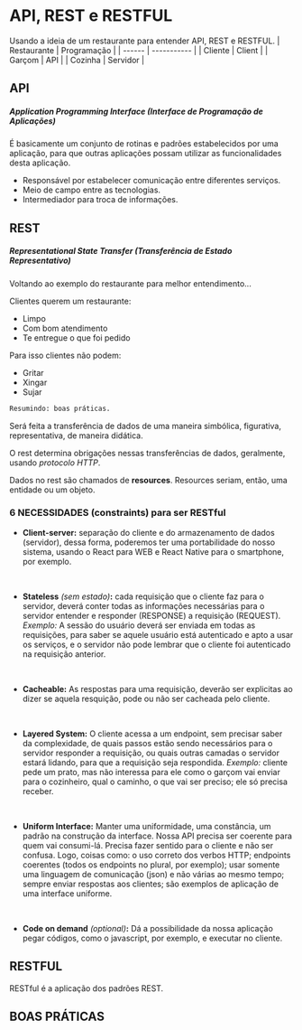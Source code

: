 # API, REST e RESTFUL


Usando a ideia de um restaurante para entender API, REST e RESTFUL.
| Restaurante | Programação |
| ------ | ----------- |
| Cliente  | Client |
| Garçom | API |
| Cozinha    | Servidor |


## API 
##### Application Programming Interface (Interface de Programação de Aplicações)
É basicamente um conjunto de rotinas e padrões estabelecidos por uma aplicação, para que outras aplicações possam utilizar as funcionalidades desta aplicação.

+ Responsável por estabelecer comunicação entre diferentes serviços.
+ Meio de campo entre as tecnologias.
+ Intermediador para troca de informações.

## REST
##### Representational State Transfer (Transferência de Estado Representativo)

Voltando ao exemplo do restaurante para melhor entendimento...

Clientes querem um restaurante:
+ Limpo
+ Com bom atendimento
+ Te entregue o que foi pedido

Para isso clientes não podem:
+ Gritar
+ Xingar
+ Sujar

```diff
Resumindo: boas práticas.
```

Será feita a transferência de dados de uma maneira simbólica, figurativa, representativa, de maneira didática.

O rest determina obrigações nessas transferências de dados, geralmente, usando <cite>protocolo HTTP</cite>.

Dados no rest são chamados de **resources**. 
Resources seriam, então, uma entidade ou um objeto.

### 6 NECESSIDADES (constraints) para ser RESTful

+ **Client-server:** separação do cliente e do armazenamento de dados (servidor), dessa forma, poderemos ter uma portabilidade do nosso sistema, usando o React para WEB e React Native para o smartphone, por exemplo.
<br>

+ **Stateless** _(sem estado)_**:** cada requisição que o cliente faz para o servidor, deverá conter todas as informações necessárias para o servidor entender e responder (RESPONSE) a requisição (REQUEST). 
_Exemplo:_ A sessão do usuário deverá ser enviada em todas as requisições, para saber se aquele usuário está autenticado e apto a usar os serviços, e o servidor não pode lembrar que o cliente foi autenticado na requisição anterior.
<br>

+ **Cacheable:** As respostas para uma requisição, deverão ser explicitas ao dizer se aquela resquição, pode ou não ser cacheada pelo cliente.
<br>

+ **Layered System:** O cliente acessa a um endpoint, sem precisar saber da complexidade, de quais passos estão sendo necessários para o servidor responder a requisição, ou quais outras camadas o servidor estará lidando, para que a requisição seja respondida.
_Exemplo:_ cliente pede um prato, mas não interessa para ele como o garçom vai enviar para o cozinheiro, qual o caminho, o que vai ser preciso; ele só precisa receber.
<br>

+ **Uniform Interface:** Manter uma uniformidade, uma constância, um padrão na construção da interface. Nossa API precisa ser coerente para quem vai consumi-lá. Precisa fazer sentido para o cliente e não ser confusa. Logo, coisas como: o uso correto dos verbos HTTP; endpoints coerentes (todos os endpoints no plural, por exemplo); usar somente uma linguagem de comunicação (json) e não várias ao mesmo tempo; sempre enviar respostas aos clientes; são exemplos de aplicação de uma interface uniforme.
<br>

+ **Code on demand** _(optional)_**:** Dá a possibilidade da nossa aplicação pegar códigos, como o javascript, por exemplo, e executar no cliente.


## RESTFUL

RESTful é a aplicação dos padrões REST.

## BOAS PRÁTICAS



